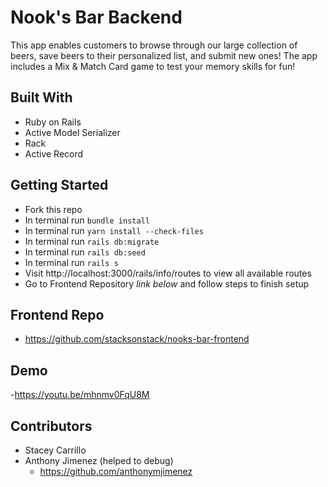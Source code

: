 # Nook's Bar Backend
This app enables customers to browse through our large collection of beers, save beers to their personalized list, and submit new ones! The app includes a Mix & Match Card game to test your memory skills for fun!

## Built With
- Ruby on Rails
- Active Model Serializer
- Rack
- Active Record

## Getting Started
- Fork this repo
- In terminal run `bundle install`
- In terminal run `yarn install --check-files`
- In terminal run `rails db:migrate`
- In terminal run `rails db:seed`
- In terminal run `rails s`
- Visit http://localhost:3000/rails/info/routes to view all available routes
- Go to Frontend Repository *link below* and follow steps to finish setup 

## Frontend Repo
- https://github.com/stacksonstack/nooks-bar-frontend

## Demo
-https://youtu.be/mhnmv0FqU8M

## Contributors
- Stacey Carrillo 
- Anthony Jimenez (helped to debug) 
  - https://github.com/anthonymjimenez



